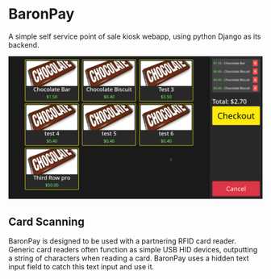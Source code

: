# BaronPay

A simple self service point of sale kiosk webapp, using python Django as its backend.

![Example](baronpay_example.png)

## Card Scanning

BaronPay is designed to be used with a partnering RFID card reader. Generic card readers often function as simple USB HID devices, outputting a string of characters when reading a card. BaronPay uses a hidden text input field to catch this text input and use it.